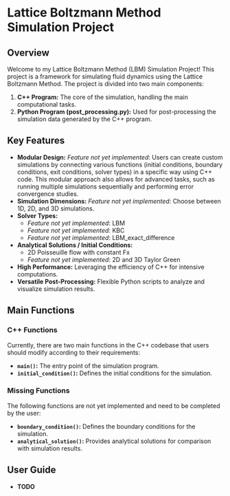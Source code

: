 # Lattice Boltzmann Method Simulation Project

## Overview

Welcome to my Lattice Boltzmann Method (LBM) Simulation Project! This project is a framework for simulating fluid dynamics using the Lattice Boltzmann Method. The project is divided into two main components:

1. **C++ Program:** The core of the simulation, handling the main computational tasks.
2. **Python Program (post_processing.py):** Used for post-processing the simulation data generated by the C++ program.

## Key Features

- **Modular Design:** _Feature not yet implemented_: Users can create custom simulations by connecting various functions (initial conditions, boundary conditions, exit conditions, solver types) in a specific way using C++ code. This modular approach also allows for advanced tasks, such as running multiple simulations sequentially and performing error convergence studies.
- **Simulation Dimensions:** _Feature not yet implemented_: Choose between 1D, 2D, and 3D simulations.
- **Solver Types:**
  - _Feature not yet implemented_: LBM
  - _Feature not yet implemented_: KBC
  - _Feature not yet implemented_: LBM_exact_difference
- **Analytical Solutions / Initial Conditions:**
  - 2D Poisseuille flow with constant Fx
  - _Feature not yet implemented_: 2D and 3D Taylor Green
- **High Performance:** Leveraging the efficiency of C++ for intensive computations.
- **Versatile Post-Processing:** Flexible Python scripts to analyze and visualize simulation results.

## Main Functions

### C++ Functions

Currently, there are two main functions in the C++ codebase that users should modify according to their requirements:

- **`main()`:** The entry point of the simulation program.
- **`initial_condition()`:** Defines the initial conditions for the simulation.

### Missing Functions

The following functions are not yet implemented and need to be completed by the user:

- **`boundary_condition()`:** Defines the boundary conditions for the simulation.
- **`analytical_solution()`:** Provides analytical solutions for comparison with simulation results.

## User Guide

- **TODO**

<!-- ## Contact -->
